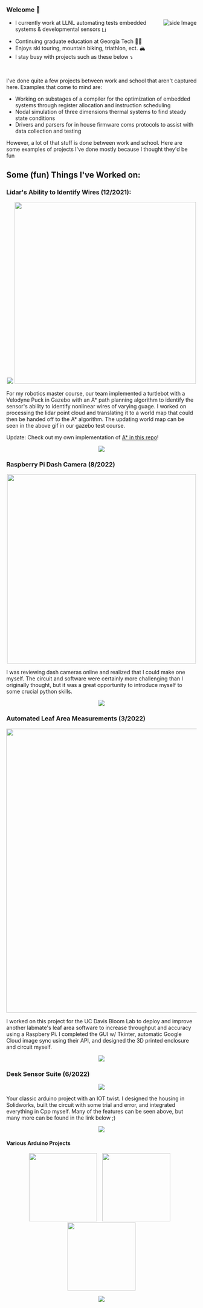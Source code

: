 ### Welcome 👋
<img src="https://github-readme-stats.vercel.app/api/top-langs/?username=HugeCoderGuy&hide=java,html,tex&title_color=ffffff&text_color=c9cacc&icon_color=2bbc8a&bg_color=1d1f21&langs_count=3&layout=compact" alt="side Image" align="right" height="auto" href="https://github.com/HugeCoderGuy/HugeCoderGuy"/>


  
- I currently work at LLNL automating tests embedded systems & developmental sensors <a href="https://www.linkedin.com/in/alex-lewis-036635199/">
  <img align="center" alt="LinkedIn" width="16px" src="https://i.stack.imgur.com/gVE0j.png" />
</a>

- Continuing graduate education at Georgia Tech :man_student:
- Enjoys ski touring, mountain biking, triathlon, ect. :mountain_snow:
- I stay busy with projects such as these below :arrow_heading_down:
<br>



I've done quite a few projects between work and school that aren't captured here. Examples that come to mind are:
* Working on substages of a compiler for the optimization of embedded systems through register allocation and instruction scheduling
* Nodal simulation of three dimensions thermal systems to find steady state conditions
* Drivers and parsers for in house firmware coms protocols to assist with data collection and testing

However, a lot of that stuff is done between work and school. Here are some examples of projects I've done mostly because I thought they'd be fun
## Some (fun) Things I've Worked on:
### Lidar's Ability to Identify Wires (12/2021):
<p align="center">
<img src="https://github.com/Drojas251/Drojas251/blob/master/media/autonomous_navigation.gif">
<img src="https://media.giphy.com/media/cBVM1pTdFJS8H7whEU/giphy.gif" width="480">
</p>

  For my robotics master course, our team implemented a turtlebot with a Velodyne Puck in Gazebo with an A* path planning algorithm to identify the sensor's ability to identify nonlinear wires of varying guage. I worked on processing the lidar point cloud and translating it to a world map that could then be handed off to the A* algorithm. The updating world map can be seen in the above gif in our gazebo test course. 
  
  Update: Check out my own implementation of [A* in this repo](https://github.com/HugeCoderGuy/myAStar)!

<p align="center">
<a href="https://github.com/Drojas251/mae252_autonomous_robotics">
  <img align="center" src="https://github-readme-stats.vercel.app/api/pin/?username=Drojas251&repo=mae252_autonomous_robotics&title_color=ffffff&text_color=c9cacc&icon_color=2bbc8a&bg_color=1d1f21" />
</a>
</p>




### Raspberry Pi Dash Camera (8/2022)
<p align="center">
<img src="https://media.giphy.com/media/Jx5bLprFNUCUhqeEbr/giphy-downsized.gif" width="500" align="center">
</p>
I was reviewing dash cameras online and realized that I could make one myself. The circuit and software were certainly more challenging than I originally thought, but it was a great opportunity to introduce myself to some crucial python skills. 

<p align="center">

<a href="https://github.com/HugeCoderGuy/dashCam">
  <img align="center" src="https://github-readme-stats.vercel.app/api/pin/?username=HugeCoderGuy&repo=dashCam&title_color=ffffff&text_color=c9cacc&icon_color=2bbc8a&bg_color=1d1f21" />
</a>

</p>


### Automated Leaf Area Measurements (3/2022)

<p align="center">
<img src="https://user-images.githubusercontent.com/81666253/189248803-91d10dcb-2914-43da-96c0-5be8b8195994.png" width="750">
</p>

I worked on this project for the UC Davis Bloom Lab to deploy and improve another labmate's leaf area software to increase throughput and accuracy using a Raspbery Pi. I completed the GUI w/ Tkinter, automatic Google Cloud image sync using their API, and designed the 3D printed enclosure and circuit myself. 



<p align="center">
  
<a href="https://github.com/HugeCoderGuy/LightsCameraPlants">
  <img align="center" src="https://github-readme-stats.vercel.app/api/pin/?username=HugeCoderGuy&repo=LightsCameraPlants&title_color=ffffff&text_color=c9cacc&icon_color=2bbc8a&bg_color=1d1f21" />
</a>  
</p>

### Desk Sensor Suite (6/2022)
<p align="center">
<img src="https://media.giphy.com/media/VxLLXeweBaHsRnHc60/giphy-downsized-large.gif">
</p>
Your classic arduino project with an IOT twist. I designed the housing in Solidworks, built the circuit with some trial and error, and integrated everything in Cpp myself. Many of the features can be seen above, but many more can be found in the link below ;)
<p align="center">

  <a href="https://github.com/HugeCoderGuy/Desk_Sensor_Suite">
  <img align="center" src="https://github-readme-stats.vercel.app/api/pin/?username=HugeCoderGuy&repo=Desk_Sensor_Suite&title_color=ffffff&text_color=c9cacc&icon_color=2bbc8a&bg_color=1d1f21" />
</a>
  
</p>

#### Various Arduino Projects

<p align="center">
  <img src="https://media.giphy.com/media/qAquaANVehjxRw4c3f/giphy-downsized.gif" width="180"/>
  <img src="https://media.giphy.com/media/v1.Y2lkPTc5MGI3NjExejVxOXpqZTN6ZTE0YXMweGxxbGJvbnptZW0zNHZxbm40dG1wcndxMyZlcD12MV9pbnRlcm5hbF9naWZfYnlfaWQmY3Q9Zw/bPU28aVSPTZD1jshhe/giphy-downsized.gif" width="180" hspace=10/>
  <img src="https://media.giphy.com/media/v1.Y2lkPTc5MGI3NjExcGRrYnRtZ2F6dHk2NTQ2b3Zrd2IzZXlxNmhta2pjbmFjenppejg0ciZlcD12MV9pbnRlcm5hbF9naWZfYnlfaWQmY3Q9Zw/VB4tf9hPxThnDz2QFP/giphy-downsized-large.gif" width="180" hspace=20/>
</p>



<p align="center">
  
  <a href="https://github.com/HugeCoderGuy/Personal_Automation/blob/main/Arduino_Projects/water_mirror_for_mothersday/water_mirror_for_mothersday.ino">
  <img align="center" src="https://github-readme-stats.vercel.app/api/pin/?username=HugeCoderGuy&repo=Personal_Automation&title_color=ffffff&text_color=c9cacc&icon_color=2bbc8a&bg_color=1d1f21" />
</a>
  
</p>



